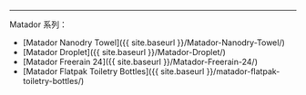 ---

Matador 系列：

* [Matador Nanodry Towel]({{ site.baseurl }}/Matador-Nanodry-Towel/)
* [Matador Droplet]({{ site.baseurl }}/Matador-Droplet/)
* [Matador Freerain 24]({{ site.baseurl }}/Matador-Freerain-24/)
* [Matador Flatpak Toiletry Bottles]({{ site.baseurl }}/matador-flatpak-toiletry-bottles/)